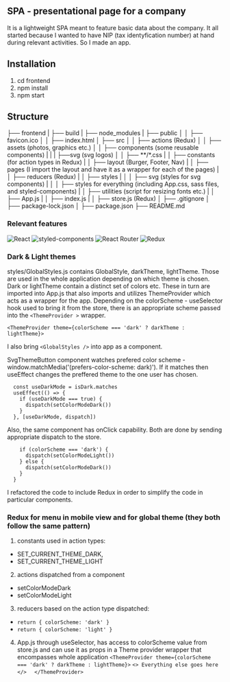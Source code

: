 ## SPA - presentational page for a company
It is a lightweight SPA meant to feature basic data about the company. It all started because I wanted to have NIP (tax identyfication number) at hand during relevant activities. So I made an app.
## Installation
1. cd frontend
2. npm install
3. npm start

## Structure
├── frontend
|   ├── build
|   ├── node_modules
|   ├── public
│   │   ├── favicon.ico
│   │   ├── index.html
│   ├── src
│   │   ├── actions (Redux)
│   │   ├── assets (photos, graphics etc.)
│   │   ├── components (some reusable components)
|   |   |  ├──svg (svg logos)
│   │   ├── **/*.css
|   │   ├── constants (for action types in Redux)
|   │   ├── layout (Burger, Footer, Nav) 
|   │   ├── pages (I import the layout and have it as a wrapper for each of the pages)
|   │   ├── reducers (Redux)
|   │   ├── styles
|   │   │   ├── svg (styles for svg components)
|   │   │   ├── styles for everything (including App.css, sass files, and styled-components)
|   │   ├── utilities (script for resizing fonts etc.)
|   │   ├── App.js
|   │   ├── index.js
|   │   ├── store.js (Redux)
│   ├── .gitignore
│   ├── package-lock.json
│   ├── package.json
├── README.md


### Relevant features
<p>
<img alt="React" src="https://img.shields.io/badge/React-61DAFB?logo=react&logoColor=white&style=flat" />
<img alt="styled-components" src="https://img.shields.io/badge/styled-components-DB7093?logo=styled-components&logoColor=white&style=flat" />
<img alt="React Router" src="https://img.shields.io/badge/React Router-CA4245?logo=React-router&logoColor=white&style=flat" />
<img alt="Redux" src="https://img.shields.io/badge/Redux-764ABC?logo=Redux&logoColor=white&style=flat" />
</p>

### Dark & Light themes 
styles/GlobalStyles.js contains GlobalStyle, darkTheme, lightTheme. Those are used in the whole application depending on which theme is chosen. Dark or lightTheme contain a distinct set of colors etc.
These in turn are imported into App.js that also imports and utilizes ThemeProvider which acts as a wrapper for the app. Depending on the colorScheme - useSelector hook used to bring it from the store, there is an appropriate scheme passed into the `<ThemeProvider >` wrapper. 

`<ThemeProvider theme={colorScheme === 'dark' ? darkTheme : lightTheme}>`

I also bring `<GlobalStyles />` into app as a component.

SvgThemeButton component watches prefered color scheme - window.matchMedia('(prefers-color-scheme: dark)'). If it matches then useEffect changes the preffered theme to the one user has chosen.

``` const isDark = window.matchMedia('(prefers-color-scheme: dark)')
  const useDarkMode = isDark.matches
  useEffect(() => {
    if (useDarkMode === true) {
      dispatch(setColorModeDark())
    }
  }, [useDarkMode, dispatch])
```  
Also, the same component has onClick capability. Both are done by sending appropriate dispatch to the store. 

``` const handleClickColor = () => {
    if (colorScheme === 'dark') {
      dispatch(setColorModeLight())
    } else {
      dispatch(setColorModeDark())
    }
  }
```  
I refactored the code to include Redux in order to simplify the code in particular components.

### Redux for menu in mobile view and for global theme (they both follow the same pattern)

1. constants used in action types: 
 * SET_CURRENT_THEME_DARK,
 * SET_CURRENT_THEME_LIGHT 
2. actions dispatched from a component
 * setColorModeDark
 * setColorModeLight
3. reducers based on the action type dispatched:
  * ``return { colorScheme: 'dark' }``
  * ``return { colorScheme: 'light' }``
4. App.js through useSelector, has access to colorScheme value from store.js and can use it as props in a Theme provider wrapper that encompasses whole application
 ``<ThemeProvider theme={colorScheme === 'dark' ? darkTheme : lightTheme}>``
 ``<> Everything else goes here </>  ``
 ``</ThemeProvider>``